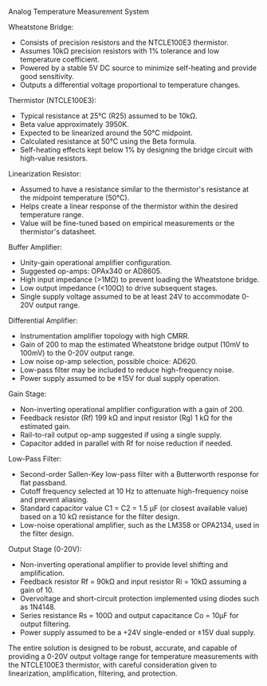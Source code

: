 Analog Temperature Measurement System

Wheatstone Bridge:
- Consists of precision resistors and the NTCLE100E3 thermistor.
- Assumes 10kΩ precision resistors with 1% tolerance and low temperature coefficient.
- Powered by a stable 5V DC source to minimize self-heating and provide good sensitivity.
- Outputs a differential voltage proportional to temperature changes.

Thermistor (NTCLE100E3):
- Typical resistance at 25°C (R25) assumed to be 10kΩ.
- Beta value approximately 3950K.
- Expected to be linearized around the 50°C midpoint.
- Calculated resistance at 50°C using the Beta formula.
- Self-heating effects kept below 1% by designing the bridge circuit with high-value resistors.

Linearization Resistor:
- Assumed to have a resistance similar to the thermistor's resistance at the midpoint temperature (50°C).
- Helps create a linear response of the thermistor within the desired temperature range.
- Value will be fine-tuned based on empirical measurements or the thermistor's datasheet.

Buffer Amplifier:
- Unity-gain operational amplifier configuration.
- Suggested op-amps: OPAx340 or AD8605.
- High input impedance (>1MΩ) to prevent loading the Wheatstone bridge.
- Low output impedance (<100Ω) to drive subsequent stages.
- Single supply voltage assumed to be at least 24V to accommodate 0-20V output range.

Differential Amplifier:
- Instrumentation amplifier topology with high CMRR.
- Gain of 200 to map the estimated Wheatstone bridge output (10mV to 100mV) to the 0-20V output range.
- Low noise op-amp selection, possible choice: AD620.
- Low-pass filter may be included to reduce high-frequency noise.
- Power supply assumed to be ±15V for dual supply operation.

Gain Stage:
- Non-inverting operational amplifier configuration with a gain of 200.
- Feedback resistor (Rf) 199 kΩ and input resistor (Rg) 1 kΩ for the estimated gain.
- Rail-to-rail output op-amp suggested if using a single supply.
- Capacitor added in parallel with Rf for noise reduction if needed.

Low-Pass Filter:
- Second-order Sallen-Key low-pass filter with a Butterworth response for flat passband.
- Cutoff frequency selected at 10 Hz to attenuate high-frequency noise and prevent aliasing.
- Standard capacitor value C1 = C2 = 1.5 μF (or closest available value) based on a 10 kΩ resistance for the filter design.
- Low-noise operational amplifier, such as the LM358 or OPA2134, used in the filter design.

Output Stage (0-20V):
- Non-inverting operational amplifier to provide level shifting and amplification.
- Feedback resistor Rf = 90kΩ and input resistor Ri = 10kΩ assuming a gain of 10.
- Overvoltage and short-circuit protection implemented using diodes such as 1N4148.
- Series resistance Rs = 100Ω and output capacitance Co = 10μF for output filtering.
- Power supply assumed to be a +24V single-ended or ±15V dual supply.

The entire solution is designed to be robust, accurate, and capable of providing a 0-20V output voltage range for temperature measurements with the NTCLE100E3 thermistor, with careful consideration given to linearization, amplification, filtering, and protection.